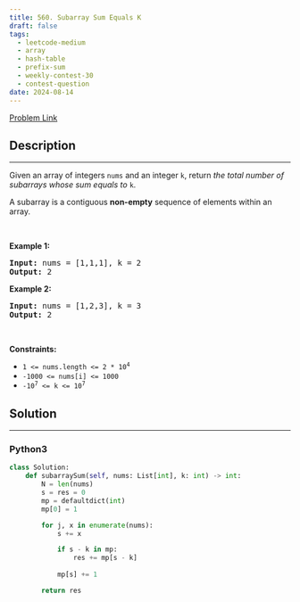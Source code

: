 ```yaml
---
title: 560. Subarray Sum Equals K
draft: false
tags: 
  - leetcode-medium
  - array
  - hash-table
  - prefix-sum
  - weekly-contest-30
  - contest-question
date: 2024-08-14
---
```


[Problem Link](https://leetcode.com/problems/subarray-sum-equals-k/)

## Description

---
<p>Given an array of integers <code>nums</code> and an integer <code>k</code>, return <em>the total number of subarrays whose sum equals to</em> <code>k</code>.</p>

<p>A subarray is a contiguous <strong>non-empty</strong> sequence of elements within an array.</p>

<p>&nbsp;</p>
<p><strong class="example">Example 1:</strong></p>
<pre><strong>Input:</strong> nums = [1,1,1], k = 2
<strong>Output:</strong> 2
</pre><p><strong class="example">Example 2:</strong></p>
<pre><strong>Input:</strong> nums = [1,2,3], k = 3
<strong>Output:</strong> 2
</pre>
<p>&nbsp;</p>
<p><strong>Constraints:</strong></p>

<ul>
	<li><code>1 &lt;= nums.length &lt;= 2 * 10<sup>4</sup></code></li>
	<li><code>-1000 &lt;= nums[i] &lt;= 1000</code></li>
	<li><code>-10<sup>7</sup> &lt;= k &lt;= 10<sup>7</sup></code></li>
</ul>


## Solution

---
### Python3
``` py title='subarray-sum-equals-k'
class Solution:
    def subarraySum(self, nums: List[int], k: int) -> int:
        N = len(nums)
        s = res = 0
        mp = defaultdict(int)
        mp[0] = 1

        for j, x in enumerate(nums):
            s += x

            if s - k in mp:
                res += mp[s - k]
            
            mp[s] += 1

        return res
```


